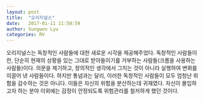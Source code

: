 ```yaml
---
layout: post
title:  "오리지널스"
date:   2017-01-11 11:50:59
author: Sungwon Lyu
categories: RV
---
```

 오리지널스는 독창적인 사람들에 대한 새로운 시각을 제공해주었다. 독창적인 사람들이란, 단순히 현재의 상황을 있는 그대로 받아들이기를 거부하는 사람들(크롬을 사용하는 사람들)이다. 의문을 제기하고, 창의적인 생각에서 그치는 것이 아니라 실행하여 변화를 이끌어 낸 사람들이다. 하지만 통념과는 달리, 이러한 독창적인 사람들이 모두 엄청난 위험을 감수하는 것은 아니다. 이들은 자신의 위험을 분산하는데 귀재였다. 자신이 몰입하고자 하는 분야 이외에는 감정이 안정되도록 위험관리를 철저하게 했던 것이다. 

